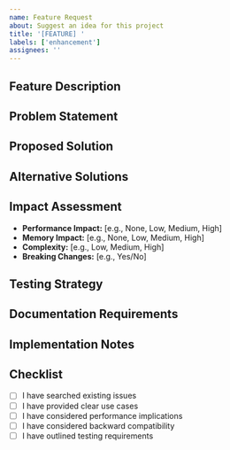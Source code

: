 ```yaml
---
name: Feature Request
about: Suggest an idea for this project
title: '[FEATURE] '
labels: ['enhancement']
assignees: ''
---
```


## Feature Description
<!-- A clear and concise description of the feature you'd like -->

## Problem Statement
<!-- A clear and concise description of what problem this feature would solve -->

## Proposed Solution
<!-- A clear and concise description of what you want to happen -->

## Alternative Solutions
<!-- A clear and concise description of any alternative solutions you've considered -->

## Impact Assessment
- **Performance Impact:** [e.g., None, Low, Medium, High]
- **Memory Impact:** [e.g., None, Low, Medium, High]
- **Complexity:** [e.g., Low, Medium, High]
- **Breaking Changes:** [e.g., Yes/No]

## Testing Strategy
<!-- How would you test this feature? -->

## Documentation Requirements
<!-- What documentation would be needed? -->

## Implementation Notes
<!-- Any technical considerations or implementation details -->

## Checklist
- [ ] I have searched existing issues
- [ ] I have provided clear use cases
- [ ] I have considered performance implications
- [ ] I have considered backward compatibility
- [ ] I have outlined testing requirements 